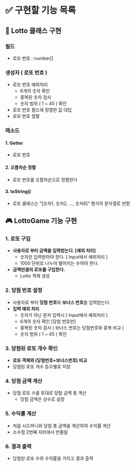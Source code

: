 # ✅ 구현할 기능 목록

## 🎰 Lotto 클래스 구현

### 필드

- 로또 번호 : number[]

### 생성자 ( 로또 번호 )

- 로또 번호 예외처리
  - 6개의 숫자 확인
  - 중복된 숫자 검사
  - 숫자 범위 ( 1 ~ 45 ) 확인
- 로또 번호 필드에 정렬한 값 대입
- 로또 번호 정렬

### 메소드

#### 1. Getter

- 로또 번호

#### 2. 오름차순 정렬

- 로또 번호를 오름차순으로 정렬한다

#### 3. toString()

- 로또 클래스는 "[숫자1, 숫자2, ..., 숫자6]" 형식의 문자열로 반환

## 🎮 LottoGame 기능 구현

### 1. 로또 구입

- **사용자로 부터 금액을 입력받는다. [예외 처리]**
  - 숫자만 입력받아야 한다. [ Input에서 예외처리 ]
  - 1000 단위로 나누어 떨어지는 수여야 한다.
- **금액만큼의 로또를 구입한다.**
  - Lotto 객체 생성

### 2. 당첨 번호 설정

- 사용자로 부터 **당첨 번호**와 **보너스 번호**를 입력받는다.
- **입력 예외 처리**
  - 숫자가 아닌 문자 입력시 [ Input에서 예외처리 ]
  - 6개의 숫자 확인 [당첨 번호만]
  - 중복된 숫자 검사 ( 보너스 번호는 당첨번호와 중복 비교 )
  - 숫자 범위 ( 1 ~ 45 ) 확인

### 3. 당첨된 로또 개수 확인

- **로또 객체와 (당첨번호+보너스번호) 비교**
- 당첨된 로또 개수 등수별로 저장

### 4. 당첨 금액 계산

- 당첨 로또 수를 토대로 당첨 금액 총 계산
  - 당첨 금액은 상수로 설정

### 5. 수익률 계산

- 처음 시드머니와 당첨 총 금액을 계산하여 수익률 계산
- 소수점 2번째 자리에서 반올림

### 6. 결과 출력

- 당첨된 로또 수와 수익률을 가지고 결과 출력
